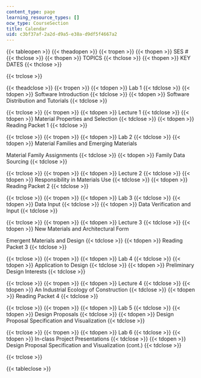 ```yaml
---
content_type: page
learning_resource_types: []
ocw_type: CourseSection
title: Calendar
uid: c3bf37af-2a2d-d9a5-e38a-d9df5f4667a2
---
```


{{< tableopen >}}
{{< theadopen >}}
{{< tropen >}}
{{< thopen >}}
SES #
{{< thclose >}}
{{< thopen >}}
TOPICS
{{< thclose >}}
{{< thopen >}}
KEY DATES
{{< thclose >}}

{{< trclose >}}

{{< theadclose >}}
{{< tropen >}}
{{< tdopen >}}
Lab 1
{{< tdclose >}}
{{< tdopen >}}
Software Introduction
{{< tdclose >}}
{{< tdopen >}}
Software Distribution and Tutorials
{{< tdclose >}}

{{< trclose >}}
{{< tropen >}}
{{< tdopen >}}
Lecture 1
{{< tdclose >}}
{{< tdopen >}}
Material Properties and Selection
{{< tdclose >}}
{{< tdopen >}}
Reading Packet 1
{{< tdclose >}}

{{< trclose >}}
{{< tropen >}}
{{< tdopen >}}
Lab 2
{{< tdclose >}}
{{< tdopen >}}
Material Families and Emerging Materials  
  
Material Family Assignments
{{< tdclose >}}
{{< tdopen >}}
Family Data Sourcing
{{< tdclose >}}

{{< trclose >}}
{{< tropen >}}
{{< tdopen >}}
Lecture 2
{{< tdclose >}}
{{< tdopen >}}
Responsibility in Materials Use
{{< tdclose >}}
{{< tdopen >}}
Reading Packet 2
{{< tdclose >}}

{{< trclose >}}
{{< tropen >}}
{{< tdopen >}}
Lab 3
{{< tdclose >}}
{{< tdopen >}}
Data Input
{{< tdclose >}}
{{< tdopen >}}
Data Verification and Input
{{< tdclose >}}

{{< trclose >}}
{{< tropen >}}
{{< tdopen >}}
Lecture 3
{{< tdclose >}}
{{< tdopen >}}
New Materials and Architectural Form  
  
Emergent Materials and Design
{{< tdclose >}}
{{< tdopen >}}
Reading Packet 3
{{< tdclose >}}

{{< trclose >}}
{{< tropen >}}
{{< tdopen >}}
Lab 4
{{< tdclose >}}
{{< tdopen >}}
Application to Design
{{< tdclose >}}
{{< tdopen >}}
Preliminary Design Interests
{{< tdclose >}}

{{< trclose >}}
{{< tropen >}}
{{< tdopen >}}
Lecture 4
{{< tdclose >}}
{{< tdopen >}}
An Industrial Ecology of Construction
{{< tdclose >}}
{{< tdopen >}}
Reading Packet 4
{{< tdclose >}}

{{< trclose >}}
{{< tropen >}}
{{< tdopen >}}
Lab 5
{{< tdclose >}}
{{< tdopen >}}
Design Proposals
{{< tdclose >}}
{{< tdopen >}}
Design Proposal Specification and Visualization
{{< tdclose >}}

{{< trclose >}}
{{< tropen >}}
{{< tdopen >}}
Lab 6
{{< tdclose >}}
{{< tdopen >}}
In-class Project Presentations
{{< tdclose >}}
{{< tdopen >}}
Design Proposal Specification and Visualization (cont.)
{{< tdclose >}}

{{< trclose >}}

{{< tableclose >}}